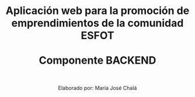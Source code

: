 <p align="center">
    <h1 align="center">
        Aplicación web para la promoción de emprendimientos de la comunidad ESFOT
        <br>
        <br>
        Componente BACKEND
    </h1>
    <br>
    <p align="center">Elaborado por: María José Chalá</p>
</p>



